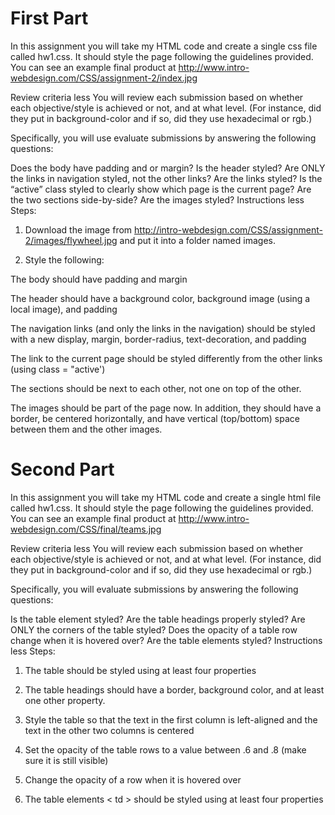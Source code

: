 # First Part

In this assignment you will take my HTML code and create a single css file called hw1.css. It should style the page following the guidelines provided. You can see an example final product at http://www.intro-webdesign.com/CSS/assignment-2/index.jpg

Review criteria
less 
You will review each submission based on whether each objective/style is achieved or not, and at what level. (For instance, did they put in background-color and if so, did they use hexadecimal or rgb.)

Specifically, you will use evaluate submissions by answering the following questions:

Does the body have padding and or margin?
Is the header styled?
Are ONLY the links in navigation styled, not the other links?
Are the links styled?
Is the “active” class styled to clearly show which page is the current page?
Are the two sections side-by-side?
Are the images styled?
Instructions
less 
Steps:

1) Download the image from http://intro-webdesign.com/CSS/assignment-2/images/flywheel.jpg and put it into a folder named images.

2) Style the following:

The body should have padding and margin

The header should have a background color, background image (using a local image), and padding

The navigation links (and only the links in the navigation) should be styled with a new display, margin, border-radius, text-decoration, and padding

The link to the current page should be styled differently from the other links (using class = "active')

The sections should be next to each other, not one on top of the other.

The images should be part of the page now. In addition, they should have a border, be centered horizontally, and have vertical (top/bottom) space between them and the other images.

# Second Part
In this assignment you will take my HTML code and create a single html file called hw1.css.  It should style the page following the guidelines provided.  You can see an example final product at http://www.intro-webdesign.com/CSS/final/teams.jpg

Review criteria
less 
You will review each submission based on whether each objective/style is achieved or not, and at what level. (For instance, did they put in background-color and if so, did they use hexadecimal or rgb.)

Specifically, you will evaluate submissions by answering the following questions:

Is the table element styled?
Are the table headings properly styled?
Are ONLY the corners of the table styled?
Does the opacity of a table row change when it is hovered over?
Are the table elements styled?
Instructions
less 
Steps:

1) The table should be styled using at least four properties

2) The table headings should have a border, background color, and at least one other property.

3) Style the table so that the text in the first column is left-aligned and the text in the other two columns is centered

4) Set the opacity of the table rows to a value between .6 and .8 (make sure it is still visible)

5) Change the opacity of a row when it is hovered over

6) The table elements < td > should be styled using at least four properties
